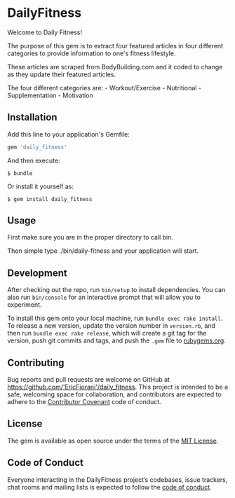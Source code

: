 # DailyFitness

Welcome to Daily Fitness!

The purpose of this gem is to extract four featured articles in four different
categories to provide information to one's fitness lifestyle.

These articles are scraped from BodyBuilding.com and it coded to change as they
update their featured articles.

The four different categories are:
    - Workout/Exercise
    - Nutritional
    - Supplementation
    - Motivation

## Installation

Add this line to your application's Gemfile:

```ruby
gem 'daily_fitness'
```

And then execute:

    $ bundle

Or install it yourself as:

    $ gem install daily_fitness

## Usage

First make sure you are in the proper directory to call bin.

Then simple type ./bin/daily-fitness and your application will start.

## Development

After checking out the repo, run `bin/setup` to install dependencies. You can also run `bin/console` for an interactive prompt that will allow you to experiment.

To install this gem onto your local machine, run `bundle exec rake install`. To release a new version, update the version number in `version.rb`, and then run `bundle exec rake release`, which will create a git tag for the version, push git commits and tags, and push the `.gem` file to [rubygems.org](https://rubygems.org).

## Contributing

Bug reports and pull requests are welcome on GitHub at https://github.com/'EricFiorani'/daily_fitness. This project is intended to be a safe, welcoming space for collaboration, and contributors are expected to adhere to the [Contributor Covenant](http://contributor-covenant.org) code of conduct.

## License

The gem is available as open source under the terms of the [MIT License](https://opensource.org/licenses/MIT).

## Code of Conduct

Everyone interacting in the DailyFitness project’s codebases, issue trackers, chat rooms and mailing lists is expected to follow the [code of conduct](https://github.com/'EricFiorani'/daily_fitness/blob/master/CODE_OF_CONDUCT.md).
